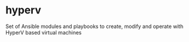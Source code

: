 # hyperv
Set of Ansible modules and playbooks to create, modify and operate with HyperV based virtual machines
